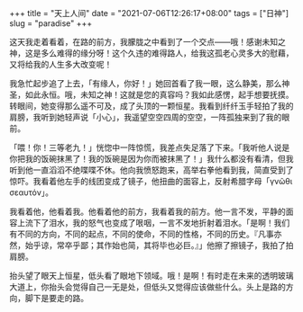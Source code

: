 +++
title = "天上人间"
date = "2021-07-06T12:26:17+08:00"
tags = ["日神"]
slug = "paradise"
+++

这天我走着看着，在路的前方，我朦胧之中看到了一个交点——哦！感谢未知之神，这是多么难得的缘分呀！这个久违的难得路人，给我这孤老心灵多大的慰藉，又将给我的人生多大改变呢！

我急忙起步追了上去，「有缘人，你好！」她回首看了我一眼，这么静美，那么神圣，如此永恒。哦，未知之神！这就是您的真容吗？我如此感愣，起手想要抚摸。转眼间，她变得那么遥不可及，成了头顶的一颗恒星。我看到纤纤玉手轻拍了我的肩膀，我听到她轻声说「小心」，我遥望空空四周的空空，一阵孤独来到了我的眼前。

「喂！你！三等老九！」恍惚中一阵惊慌，我差点失足落了下来。「我听他人说是你把我的饭碗抹黑了！我的饭碗是因为你而被抹黑了！」我什么都没有看清，但我听到他一直滔滔不绝喋喋不休。他向我愤怒跑来，高举右拳他看到我，简直受到了惊吓。我看着他左手的线团变成了镜子，他扭曲的面容上，反射希腊字母「γνῶθι σεαυτόν」。

我看着他，他看着我。他看着他的前方，我看着我的前方。他一言不发，平静的面容上流下了泪水，我的怒气也变成了哏咽，一言不发地折射着泪水。「是啊！我们有不同的方向，不同的起点，不同的使命，不同的性格，不同的历史。『凡事亦然，始乎谅，常卒乎鄙；其作始也简，其将毕也必巨。』」他擦了擦镜子，我拍了拍肩膀。

抬头望了眼天上恒星，低头看了眼地下领域。哦！是啊！有时走在未来的透明玻璃大道上，你抬头会觉得自己一无是处，但低头又觉得应该做些什么。头上是路的方向，脚下是要走的路。
